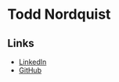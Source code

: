 # Todd Nordquist

## Links

*  [LinkedIn](https://www.linkedin.com/in/nickbenn/)
*  [GitHub](https://www.github.com/tnordquist)